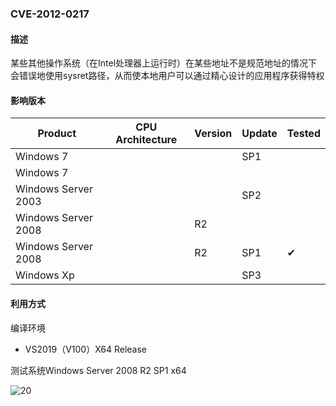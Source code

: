 ### CVE-2012-0217

#### 描述

某些其他操作系统（在Intel处理器上运行时）在某些地址不是规范地址的情况下会错误地使用sysret路径，从而使本地用户可以通过精心设计的应用程序获得特权

#### 影响版本

| Product             | CPU Architecture | Version | Update | Tested             |
| ------------------- | ---------------- | ------- | ------ | ------------------ |
| Windows 7           |                  |         | SP1    |                    |
| Windows 7           |                  |         |        |                    |
| Windows Server 2003 |                  |         | SP2    |                    |
| Windows Server 2008 |                  | R2      |        |                    |
| Windows Server 2008 |                  | R2      | SP1    | &#10004; |
| Windows Xp          |                  |         | SP3    |                    |

#### 利用方式

编译环境

- VS2019（V100）X64 Release

测试系统Windows Server 2008 R2 SP1 x64

![20](https://github.com/Ascotbe/Random-img/blob/master/WindowsKernelExploits/CVE-2012-0217_win2008_x64.gif?raw=true)

